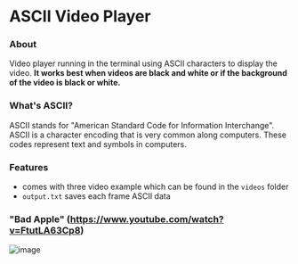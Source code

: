 # ASCII Video Player

### About
Video player running in the terminal using ASCII characters to display the video. **It works best when videos are black and white or if the background of the video is black or white.**

### What's ASCII?
 ASCII stands for "American Standard Code for Information Interchange". ASCII is a character encoding that is very common along computers. These codes represent text and symbols in computers.

### Features
- comes with three video example which can be found in the `videos` folder
- `output.txt` saves each frame ASCII data

### "Bad Apple" (https://www.youtube.com/watch?v=FtutLA63Cp8)
![image](https://user-images.githubusercontent.com/97370242/190882098-59a14e04-b927-4412-9161-7d4cc268c83b.png)
